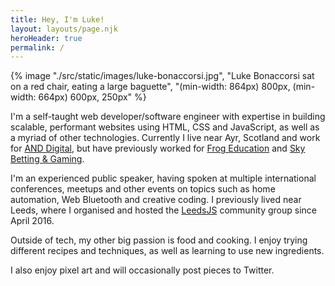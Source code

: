 ```yaml
---
title: Hey, I'm Luke!
layout: layouts/page.njk
heroHeader: true
permalink: /
---
```


{% image "./src/static/images/luke-bonaccorsi.jpg", "Luke Bonaccorsi sat on a red chair, eating a large baguette", "(min-width: 864px) 800px, (min-width: 664px) 600px, 250px" %}

I'm a self-taught web developer/software engineer with expertise in building scalable, performant websites using HTML, CSS and JavaScript, as well as a myriad of other technologies. Currently I live near Ayr, Scotland and work for [AND Digital](https://and.digital/), but have previously worked for [Frog Education](https://www.frogeducation.com/) and [Sky Betting & Gaming](https://www.skybetcareers.com/).

I'm an experienced public speaker, having spoken at multiple international conferences, meetups and other events on topics such as home automation, Web Bluetooth and creative coding. I previously lived near Leeds, where I organised and hosted the [LeedsJS](https://leedsjs.com) community group since April 2016.

Outside of tech, my other big passion is food and cooking. I enjoy trying different recipes and techniques, as well as learning to use new ingredients.

I also enjoy pixel art and will occasionally post pieces to Twitter.
